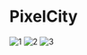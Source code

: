 # PixelCity


![1](https://user-images.githubusercontent.com/2719180/46879281-3caf3680-ce63-11e8-970d-2a822f972773.png)
![2](https://user-images.githubusercontent.com/2719180/46879299-45a00800-ce63-11e8-874f-d5a6608a704b.png)
![3](https://user-images.githubusercontent.com/2719180/46879305-49338f00-ce63-11e8-8bba-fb43d31b99e6.png)
